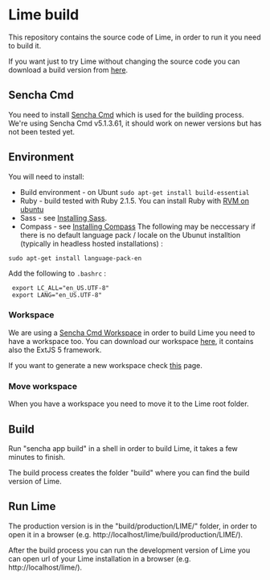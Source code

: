 # Lime build

This repository contains the source code of Lime, in order to run it you need to build it.

If you want just to try Lime without changing the source code you can download a build version from [here](http://lime.cirsfid.unibo.it/?page_id=8).

## Sencha Cmd
You need to install [Sencha Cmd](https://www.sencha.com/products/sencha-cmd/) which is used for the building process. We're using Sencha Cmd v5.1.3.61, it should work on newer versions but has not been tested yet.

## Environment

You will need to install:
  * Build environment - on Ubunt `sudo apt-get install build-essential`
  * Ruby - build tested with Ruby 2.1.5. You can install Ruby with [RVM on ubuntu](https://rvm.io/rvm/install)
  * Sass - see [Installing Sass](http://sass-lang.com/install). 
  * Compass - see [Installing Compass](http://compass-style.org/install/) 
The following may be neccessary if there is no default language pack / locale on the Ubunut installtion (typically in headless hosted installations) : 
  ```
  sudo apt-get install language-pack-en
  ```
Add the following to `.bashrc` :  
 ```
  export LC_ALL="en_US.UTF-8"
  export LANG="en_US.UTF-8"
 ```


### Workspace
We are using a [Sencha Cmd Workspace](http://docs.sencha.com/cmd/5.x/workspaces.html) in order to build Lime you need to have a workspace too. You can download our workspace [here](http://sinatra.cirsfid.unibo.it/demo-akn/lime_ext_workspace.zip), it contains also the ExtJS 5 framework.

If you want to generate a new workspace check [this](http://docs.sencha.com/cmd/5.x/workspaces.html) page.

### Move workspace
When you have a workspace you need to move it to the Lime root folder.

## Build
Run "sencha app build" in a shell in order to build Lime, it takes a few minutes to finish.

The build process creates the folder "build" where you can find the build version of Lime.

## Run Lime
The production version is in the "build/production/LIME/" folder, in order to open it in a browser (e.g. http://localhost/lime/build/production/LIME/).

After the build process you can run the development version of Lime you can open url of your Lime installation in a browser (e.g. http://localhost/lime/).

